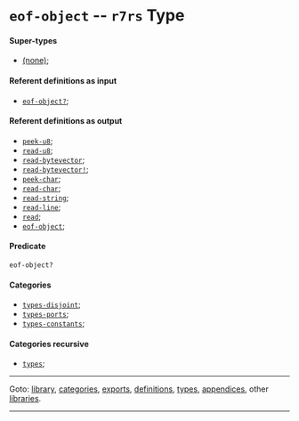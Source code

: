 

<a id='type__r7rs__eof-object'></a>

# `eof-object` -- `r7rs` Type


<a id='type__r7rs__eof-object__super-types'></a>

#### Super-types

 * [(none)](../../r7rs/types/_index.md#toc__r7rs__types);


<a id='type__r7rs__eof-object__referent-definitions-input'></a>

#### Referent definitions as input

 * [`eof-object?`](../../r7rs/definitions/eof-object_3f.md#definition__r7rs__eof-object_3f);


<a id='type__r7rs__eof-object__referent-definitions-output'></a>

#### Referent definitions as output

 * [`peek-u8`](../../r7rs/definitions/peek-u8.md#definition__r7rs__peek-u8);
 * [`read-u8`](../../r7rs/definitions/read-u8.md#definition__r7rs__read-u8);
 * [`read-bytevector`](../../r7rs/definitions/read-bytevector.md#definition__r7rs__read-bytevector);
 * [`read-bytevector!`](../../r7rs/definitions/read-bytevector_21.md#definition__r7rs__read-bytevector_21);
 * [`peek-char`](../../r7rs/definitions/peek-char.md#definition__r7rs__peek-char);
 * [`read-char`](../../r7rs/definitions/read-char.md#definition__r7rs__read-char);
 * [`read-string`](../../r7rs/definitions/read-string.md#definition__r7rs__read-string);
 * [`read-line`](../../r7rs/definitions/read-line.md#definition__r7rs__read-line);
 * [`read`](../../r7rs/definitions/read.md#definition__r7rs__read);
 * [`eof-object`](../../r7rs/definitions/eof-object.md#definition__r7rs__eof-object);


<a id='type__r7rs__eof-object__predicate'></a>

#### Predicate

````
eof-object?
````


<a id='type__r7rs__eof-object__categories'></a>

#### Categories

 * [`types-disjoint`](../../r7rs/categories/types-disjoint.md#category__r7rs__types-disjoint);
 * [`types-ports`](../../r7rs/categories/types-ports.md#category__r7rs__types-ports);
 * [`types-constants`](../../r7rs/categories/types-constants.md#category__r7rs__types-constants);


<a id='type__r7rs__eof-object__categories-recursive'></a>

#### Categories recursive

 * [`types`](../../r7rs/categories/types.md#category__r7rs__types);

----

Goto: [library](../../r7rs/_index.md#library__r7rs), [categories](../../r7rs/categories/_index.md#toc__r7rs__categories), [exports](../../r7rs/exports/_index.md#toc__r7rs__exports), [definitions](../../r7rs/definitions/_index.md#toc__r7rs__definitions), [types](../../r7rs/types/_index.md#toc__r7rs__types), [appendices](../../r7rs/appendices/_index.md#toc__r7rs__appendices), other [libraries](../../_libraries.md#toc__libraries).

----

